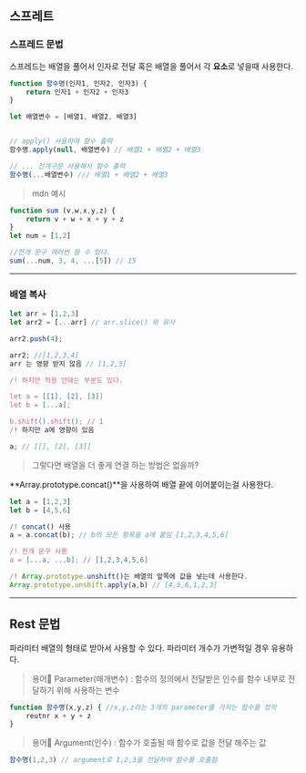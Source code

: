 ## **스프레트**

### **스프레드 문법**

스프레드는 배열을 풀어서 인자로 전달 혹은 배열을 풀어서 각 **요소**로 넣을때 사용한다.

```js
function 함수명(인자1, 인자2, 인자3) {
    return 인자1 + 인자2 + 인자3
}

let 배열변수 = [배열1, 배열2, 배열3]


// apply() 사용하여 함수 출력
함수명.apply(null, 배열변수) // 배열1 + 배열2 + 배열3

// ... 전개구문 사용해서 함수 출력
함수명(...배열변수) /// 배열1 + 배열2 + 배열3
```

> mdn 예시

```js
function sum (v,w,x,y,z) {
    return v + w + x + y + z
}
let num = [1,2]

//전개 문구 여러번 쓸 수 있다.
sum(...num, 3, 4, ...[5]) // 15
```

---
### **배열 복사**

```js
let arr = [1,2,3]
let arr2 = [...arr] // arr.slice() 와 유사

arr2.push(4);

arr2; //[1,2,3,4]
arr 는 영향 받지 않음 // [1,2,3]

/! 하지만 적용 안돼는 부분도 있다.

let a = [[1], [2], [3]]
let b = [...a];

b.shift().shift(); // 1
/! 하지만 a에 영향이 있음 

a; // [[], [2], [3]]
```

> 그렇다면 배열을 더 좋게 연결 하는 방법은 없을까?

**Array.prototype.concat()**을 사용하여 배열 끝에 이어붙이는걸 사용한다.

```js
let a = [1,2,3]
let b = [4,5,6]

/! concat() 사용
a = a.concat(b); // b의 모든 항목을 a에 붙임 [1,2,3,4,5,6]

/! 전개 문구 사용
a = [...a, ...b]; // [1,2,3,4,5,6]

/! Array.prototype.unshift()는 배열의 앞쪽에 값을 넣는데 사용한다.
Array.prototype.unshift.apply(a,b) // [4,5,6,1,2,3]
```

---
## **Rest 문법**
파라미터 배열의 형태로 받아서 사용할 수 있다. 파라미터 개수가 가변적일 경우 유용하다.


> 용어🧐
> Parameter(매개변수) : 함수의 정의에서 전달받은 인수를 함수 내부로 전달하기 위해 사용하는 변수


```js
function 함수명(x,y,z) { //x,y,z라는 3개의 parameter를 가지는 함수를 정의
    reutnr x + y + z
}
```

> 용어🧐
> Argument(인수) : 함수가 호출될 때 함수로 값을 전달 해주는 값


```js
함수명(1,2,3) // argument로 1,2,3을 전달하여 함수를 호출함
```